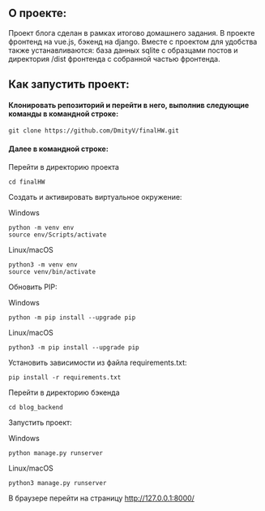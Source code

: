 ## О проекте:

Проект блога сделан в рамках итогово домашнего задания.
В проекте фронтенд на vue.js, бэкенд на django.
Вместе с проектом для удобства также устанавливаются: база данных sqlite с образцами постов и директория /dist фронтенда с собранной частью фронтенда.

## Как запустить проект:

#### Клонировать репозиторий и перейти в него, выполнив следующие команды в командной строке:

```
git clone https://github.com/DmityV/finalHW.git
```


#### Далее в командной строке:

Перейти в директорию проекта

```
cd finalHW
```

Cоздать и активировать виртуальное окружение:

Windows
```
python -m venv env
source env/Scripts/activate
```
Linux/macOS
```
python3 -m venv env
source venv/bin/activate
```

Обновить PIP:

Windows
```
python -m pip install --upgrade pip
```
Linux/macOS
```
python3 -m pip install --upgrade pip
```

Установить зависимости из файла requirements.txt:

```
pip install -r requirements.txt
```

Перейти в директорию бэкенда

```
cd blog_backend
```

Запустить проект:

Windows

```
python manage.py runserver
```

Linux/macOS

```
python3 manage.py runserver
```

В браузере перейти на страницу http://127.0.0.1:8000/

